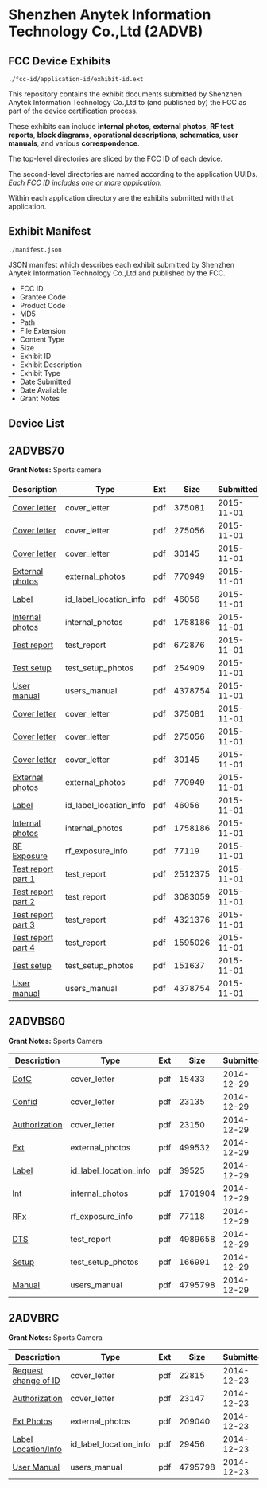 # Shenzhen Anytek Information Technology Co.,Ltd (2ADVB)
## FCC Device Exhibits

```
./fcc-id/application-id/exhibit-id.ext
```

This repository contains the exhibit documents submitted by Shenzhen Anytek Information Technology Co.,Ltd to (and published by) the FCC as part of the device certification process.

These exhibits can include **internal photos**, **external photos**, **RF test reports**, **block diagrams**, **operational descriptions**, **schematics**, **user manuals**, and various **correspondence**.

The top-level directories are sliced by the FCC ID of each device.

The second-level directories are named according to the application UUIDs. *Each FCC ID includes one or more application.*

Within each application directory are the exhibits submitted with that application. 

## Exhibit Manifest

```
./manifest.json
```

JSON manifest which describes each exhibit submitted by Shenzhen Anytek Information Technology Co.,Ltd and published by the FCC.

- FCC ID
- Grantee Code
- Product Code
- MD5
- Path
- File Extension
- Content Type
- Size
- Exhibit ID
- Exhibit Description
- Exhibit Type
- Date Submitted
- Date Available
- Grant Notes

## Device List
## 2ADVBS70
**Grant Notes:** Sports camera

| Description | Type | Ext | Size | Submitted | Available |
| ----------- | ---- | --- | ---- | --------- | --------- |
| [Cover letter](2ADVBS70/3d00e2a69788a3e37815eb096c3faaeb/2799235.pdf) | cover_letter | pdf | 375081 | 2015-11-01 | 2015-11-01 |
| [Cover letter](2ADVBS70/3d00e2a69788a3e37815eb096c3faaeb/2799236.pdf) | cover_letter | pdf | 275056 | 2015-11-01 | 2015-11-01 |
| [Cover letter](2ADVBS70/3d00e2a69788a3e37815eb096c3faaeb/2799237.pdf) | cover_letter | pdf | 30145 | 2015-11-01 | 2015-11-01 |
| [External photos](2ADVBS70/3d00e2a69788a3e37815eb096c3faaeb/2799238.pdf) | external_photos | pdf | 770949 | 2015-11-01 | 2015-11-01 |
| [Label](2ADVBS70/3d00e2a69788a3e37815eb096c3faaeb/2799239.pdf) | id_label_location_info | pdf | 46056 | 2015-11-01 | 2015-11-01 |
| [Internal photos](2ADVBS70/3d00e2a69788a3e37815eb096c3faaeb/2799240.pdf) | internal_photos | pdf | 1758186 | 2015-11-01 | 2015-11-01 |
| [Test report](2ADVBS70/3d00e2a69788a3e37815eb096c3faaeb/2799259.pdf) | test_report | pdf | 672876 | 2015-11-01 | 2015-11-01 |
| [Test setup](2ADVBS70/3d00e2a69788a3e37815eb096c3faaeb/2799260.pdf) | test_setup_photos | pdf | 254909 | 2015-11-01 | 2015-11-01 |
| [User manual](2ADVBS70/3d00e2a69788a3e37815eb096c3faaeb/2799249.pdf) | users_manual | pdf | 4378754 | 2015-11-01 | 2015-11-01 |
| [Cover letter](2ADVBS70/3f5e934f39b10286b25289e188032035/2799235.pdf) | cover_letter | pdf | 375081 | 2015-11-01 | 2015-11-01 |
| [Cover letter](2ADVBS70/3f5e934f39b10286b25289e188032035/2799236.pdf) | cover_letter | pdf | 275056 | 2015-11-01 | 2015-11-01 |
| [Cover letter](2ADVBS70/3f5e934f39b10286b25289e188032035/2799237.pdf) | cover_letter | pdf | 30145 | 2015-11-01 | 2015-11-01 |
| [External photos](2ADVBS70/3f5e934f39b10286b25289e188032035/2799238.pdf) | external_photos | pdf | 770949 | 2015-11-01 | 2015-11-01 |
| [Label](2ADVBS70/3f5e934f39b10286b25289e188032035/2799239.pdf) | id_label_location_info | pdf | 46056 | 2015-11-01 | 2015-11-01 |
| [Internal photos](2ADVBS70/3f5e934f39b10286b25289e188032035/2799240.pdf) | internal_photos | pdf | 1758186 | 2015-11-01 | 2015-11-01 |
| [RF Exposure](2ADVBS70/3f5e934f39b10286b25289e188032035/2799242.pdf) | rf_exposure_info | pdf | 77119 | 2015-11-01 | 2015-11-01 |
| [Test report part 1](2ADVBS70/3f5e934f39b10286b25289e188032035/2799244.pdf) | test_report | pdf | 2512375 | 2015-11-01 | 2015-11-01 |
| [Test report part 2](2ADVBS70/3f5e934f39b10286b25289e188032035/2799245.pdf) | test_report | pdf | 3083059 | 2015-11-01 | 2015-11-01 |
| [Test report part 3](2ADVBS70/3f5e934f39b10286b25289e188032035/2799246.pdf) | test_report | pdf | 4321376 | 2015-11-01 | 2015-11-01 |
| [Test report part 4](2ADVBS70/3f5e934f39b10286b25289e188032035/2799247.pdf) | test_report | pdf | 1595026 | 2015-11-01 | 2015-11-01 |
| [Test setup](2ADVBS70/3f5e934f39b10286b25289e188032035/2799248.pdf) | test_setup_photos | pdf | 151637 | 2015-11-01 | 2015-11-01 |
| [User manual](2ADVBS70/3f5e934f39b10286b25289e188032035/2799249.pdf) | users_manual | pdf | 4378754 | 2015-11-01 | 2015-11-01 |
## 2ADVBS60
**Grant Notes:** Sports Camera

| Description | Type | Ext | Size | Submitted | Available |
| ----------- | ---- | --- | ---- | --------- | --------- |
| [DofC](2ADVBS60/f7e1be269c65f80feae9a32627146621/2486284.pdf) | cover_letter | pdf | 15433 | 2014-12-29 | 2014-12-29 |
| [Confid](2ADVBS60/f7e1be269c65f80feae9a32627146621/2486287.pdf) | cover_letter | pdf | 23135 | 2014-12-29 | 2014-12-29 |
| [Authorization](2ADVBS60/f7e1be269c65f80feae9a32627146621/2486291.pdf) | cover_letter | pdf | 23150 | 2014-12-29 | 2014-12-29 |
| [Ext](2ADVBS60/f7e1be269c65f80feae9a32627146621/2486285.pdf) | external_photos | pdf | 499532 | 2014-12-29 | 2014-12-29 |
| [Label](2ADVBS60/f7e1be269c65f80feae9a32627146621/2486289.pdf) | id_label_location_info | pdf | 39525 | 2014-12-29 | 2014-12-29 |
| [Int](2ADVBS60/f7e1be269c65f80feae9a32627146621/2486288.pdf) | internal_photos | pdf | 1701904 | 2014-12-29 | 2014-12-29 |
| [RFx](2ADVBS60/f7e1be269c65f80feae9a32627146621/2486290.pdf) | rf_exposure_info | pdf | 77118 | 2014-12-29 | 2014-12-29 |
| [DTS](2ADVBS60/f7e1be269c65f80feae9a32627146621/2486286.pdf) | test_report | pdf | 4989658 | 2014-12-29 | 2014-12-29 |
| [Setup](2ADVBS60/f7e1be269c65f80feae9a32627146621/2486292.pdf) | test_setup_photos | pdf | 166991 | 2014-12-29 | 2014-12-29 |
| [Manual](2ADVBS60/f7e1be269c65f80feae9a32627146621/2483294.pdf) | users_manual | pdf | 4795798 | 2014-12-29 | 2014-12-29 |
## 2ADVBRC
**Grant Notes:** Sports Camera

| Description | Type | Ext | Size | Submitted | Available |
| ----------- | ---- | --- | ---- | --------- | --------- |
| [Request change of ID](2ADVBRC/27edb035fa093bc1e64689cb2a460df4/2483292.pdf) | cover_letter | pdf | 22815 | 2014-12-23 | 2014-12-23 |
| [Authorization](2ADVBRC/27edb035fa093bc1e64689cb2a460df4/2483293.pdf) | cover_letter | pdf | 23147 | 2014-12-23 | 2014-12-23 |
| [Ext Photos](2ADVBRC/27edb035fa093bc1e64689cb2a460df4/2483290.pdf) | external_photos | pdf | 209040 | 2014-12-23 | 2014-12-23 |
| [Label Location/Info](2ADVBRC/27edb035fa093bc1e64689cb2a460df4/2483291.pdf) | id_label_location_info | pdf | 29456 | 2014-12-23 | 2014-12-23 |
| [User Manual](2ADVBRC/27edb035fa093bc1e64689cb2a460df4/2483294.pdf) | users_manual | pdf | 4795798 | 2014-12-23 | 2014-12-23 |
